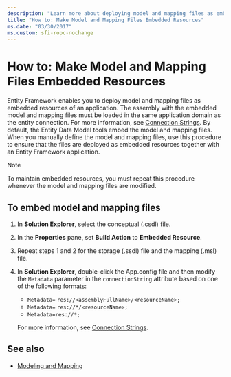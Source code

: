 ```yaml
---
description: "Learn more about deploying model and mapping files as embedded resources of an Entity Framework application."
title: "How to: Make Model and Mapping Files Embedded Resources"
ms.date: "03/30/2017"
ms.custom: sfi-ropc-nochange
---
```

# How to: Make Model and Mapping Files Embedded Resources

Entity Framework enables you to deploy model and mapping files as embedded resources of an application. The assembly with the embedded model and mapping files must be loaded in the same application domain as the entity connection. For more information, see [Connection Strings](connection-strings.md). By default, the Entity Data Model tools embed the model and mapping files. When you manually define the model and mapping files, use this procedure to ensure that the files are deployed as embedded resources together with an Entity Framework application.

> [!NOTE]
> To maintain embedded resources, you must repeat this procedure whenever the model and mapping files are modified.

## To embed model and mapping files

1. In **Solution Explorer**, select the conceptual (.csdl) file.

2. In the **Properties** pane, set **Build Action** to **Embedded Resource**.

3. Repeat steps 1 and 2 for the storage (.ssdl) file and the mapping (.msl) file.

4. In **Solution Explorer**, double-click the App.config file and then modify the `Metadata` parameter in the `connectionString` attribute based on one of the following formats:

   - `Metadata=` `res://<assemblyFullName>/<resourceName>;`
   - `Metadata=` `res://*/<resourceName>;`
   - `Metadata=res://*;`

   For more information, see [Connection Strings](connection-strings.md).

## See also

- [Modeling and Mapping](modeling-and-mapping.md)
